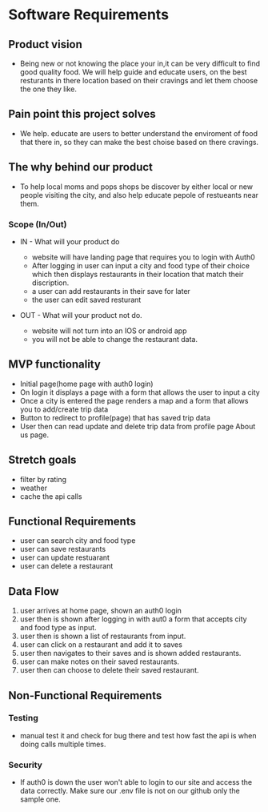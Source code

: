 #  Software Requirements 

## Product vision
- Being new or not knowing the place your in,it can be very difficult to find good quality food. We will help guide and educate users, on the best resturants in there location based on their cravings and let them choose the one they like.



## Pain point this project solves
- We help. educate are users to better understand the enviroment of food that there in, so they can make the best choise based on there cravings.


## The why behind our product
- To help local moms and pops shops be discover by either local or new people visiting the city, and also help educate pepole of restueants near them.


### Scope (In/Out)
- IN - What will your product do
  - website will have landing page that requires you to login with Auth0
  - After logging in user can input a city and food type of their choice which then displays  restaurants in their location that match their discription.
  - a user can add restaurants in their save for later
  - the user can edit saved resturant


- OUT - What will your product not do.
  - website will not turn into an IOS or android app
  - you will not be able to change the restaurant data.



## MVP functionality

- Initial page(home page with auth0 login)
- On login it displays a page with a form that allows the user to input a city
- Once a city is entered the page renders a map and a  form that allows you to add/create  trip data
- Button to redirect to profile(page) that has saved trip data
- User then can read update and delete trip data from profile  page
About us page.



## Stretch goals
- filter by rating
- weather 
- cache the api calls 

## Functional Requirements

- user can search city and food type
- user can save restaurants
- user can update restuarant
- user can delete a restaurant

## Data Flow

1. user arrives at home page, shown an auth0 login
2. user then is shown after logging in with aut0 a form that accepts city and food type as input.
3. user then is shown a list of restaurants from input. 
4. user can click on a restaurant and add it to saves 
5. user then navigates to their saves and is shown added restaurants.
6. user can make notes on their saved restaurants. 
7. user then can choose to delete their saved restaurant.

## Non-Functional Requirements 
  
  ### Testing
      
  - manual test it and check for bug there and test how fast the api is when doing calls multiple times. 

  ### Security
  - If auth0 is down the user won't able to login to our site and
       access the data correctly. Make sure our .env file is not on 
       our github only the sample one.
